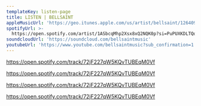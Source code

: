 ```yaml
---
templateKey: listen-page
title: LISTEN | BELLSAINT
appleMusicUrl: 'https://geo.itunes.apple.com/us/artist/bellsaint/1264091814?app=itunes'
spotifyUrl: >-
  https://open.spotify.com/artist/1ASbcqMhp2Xsx8xQ2NQK0p?si=PuPUXKDLTQq0f-O-cdOt9Q
soundcloudUrl: 'https://soundcloud.com/bellsaintmusic'
youtubeUrl: 'https://www.youtube.com/bellsaintmusic?sub_confirmation=1'
---
```


https://open.spotify.com/track/72jF227qW5KQvTUBEqM0Vf

https://open.spotify.com/track/72jF227qW5KQvTUBEqM0Vf

https://open.spotify.com/track/72jF227qW5KQvTUBEqM0Vf

https://open.spotify.com/track/72jF227qW5KQvTUBEqM0Vf
